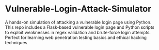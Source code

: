 # Vulnerable-Login-Attack-Simulator
A hands-on simulation of attacking a vulnerable login page using Python. This repo includes a Flask-based vulnerable login page and Python scripts to exploit weaknesses in regex validation and brute-force login attempts. Perfect for learning web penetration testing basics and ethical hacking techniques.
